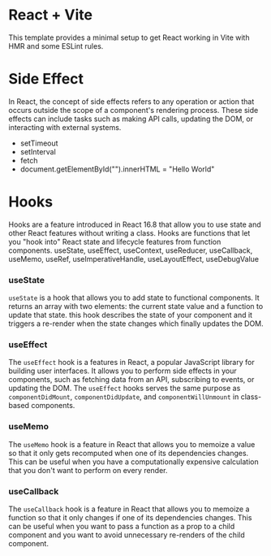 # React + Vite

This template provides a minimal setup to get React working in Vite with HMR and some ESLint rules.

# Side Effect
In React, the concept of side effects refers to any operation or action that occurs outside the scope of a component's rendering process. These side effects can include tasks such as making API calls, updating the DOM, or interacting with external systems.
- setTimeout
- setInterval
- fetch
- document.getElementById("").innerHTML = "Hello World"

# Hooks
Hooks are a feature introduced in React 16.8 that allow you to use state and other React features without writing a class. Hooks are functions that let you "hook into" React state and lifecycle features from function components.
useState, useEffect, useContext, useReducer, useCallback, useMemo, useRef, useImperativeHandle, useLayoutEffect, useDebugValue

### useState
`useState` is a hook that allows you to add state to functional components. It returns an array with two elements: the current state value and a function to update that state. 
this hook describes the state of your component and it triggers a re-render when the state changes which finally updates the DOM.

### useEffect
The `useEffect` hook is a features in React, a popular JavaScript library for building user interfaces. It allows you to perform side effects in your components, such as fetching data from an API, subscribing to events, or updating the DOM.
The `useEffect` hooks serves the same purpose as `componentDidMount`, `componentDidUpdate`, and `componentWillUnmount` in class-based components.

### useMemo
The `useMemo` hook is a feature in React that allows you to memoize a value so that it only gets recomputed when one of its dependencies changes. This can be useful when you have a computationally expensive calculation that you don't want to perform on every render.

### useCallback
The `useCallback` hook is a feature in React that allows you to memoize a function so that it only changes if one of its dependencies changes. This can be useful when you want to pass a function as a prop to a child component and you want to avoid unnecessary re-renders of the child component.
